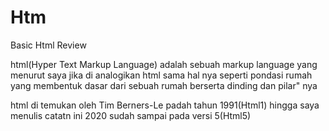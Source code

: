 # Htm
Basic Html Review

html(Hyper Text Markup Language) adalah sebuah markup language yang menurut saya jika di analogikan html sama hal nya seperti pondasi rumah yang membentuk dasar dari sebuah rumah berserta dinding dan pilar" nya

html di temukan oleh Tim Berners-Le padah tahun 1991(Html1) hingga saya menulis catatn ini 2020 sudah sampai pada versi 5(Html5)
